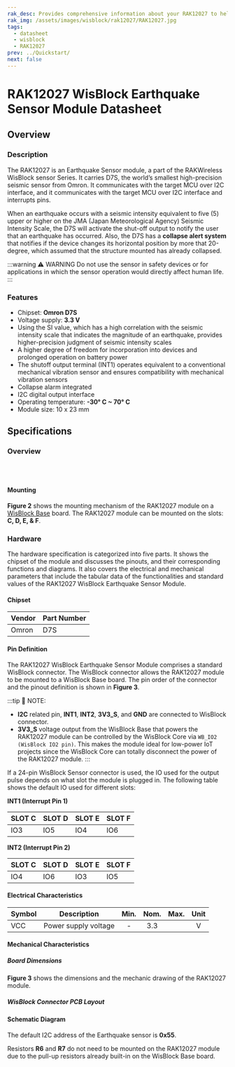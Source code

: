 ```yaml
---
rak_desc: Provides comprehensive information about your RAK12027 to help you use it. This information includes technical specifications, characteristics, and requirements, and it also discusses the device components.
rak_img: /assets/images/wisblock/rak12027/RAK12027.jpg
tags:
  - datasheet
  - wisblock
  - RAK12027
prev: ../Quickstart/
next: false
---
```


# RAK12027 WisBlock Earthquake Sensor Module Datasheet

## Overview

### Description

The RAK12027 is an Earthquake Sensor module, a part of the RAKWireless WisBlock sensor Series. It carries D7S, the world’s smallest high-precision seismic sensor from Omron. It communicates with the target MCU over I2C interface, and it communicates with the target MCU over I2C interface and interrupts pins.

When an earthquake occurs with a seismic intensity equivalent to five (5) upper or higher on the JMA (Japan Meteorological Agency) Seismic Intensity Scale, the D7S will activate the shut-off output to notify the user that an earthquake has occurred. Also, the D7S has a **collapse alert system** that notifies if the device changes its horizontal position by more that 20-degree, which assumed that the structure mounted has already collapsed.

:::warning ⚠️ WARNING
Do not use the sensor in safety devices or for applications in which the sensor operation would directly affect human life.
:::

### Features

  * Chipset: **Omron D7S**
  * Voltage supply: **3.3&nbsp;V**
  * Using the SI value, which has a high correlation with the seismic intensity scale that indicates the magnitude of an earthquake, provides higher-precision judgment of seismic intensity scales
  * A higher degree of freedom for incorporation into devices and prolonged operation on battery power
  * The shutoff output terminal (INT1) operates equivalent to a conventional mechanical vibration sensor and ensures compatibility with mechanical vibration sensors
  * Collapse alarm integrated
  * I2C digital output interface
  * Operating temperature: **-30°&nbsp;C ~ 70°&nbsp;C**
  * Module size: 10 x 23&nbsp;mm


## Specifications

### Overview

<br>
<br>

<rk-img
  src="/assets/images/wisblock/rak12027/datasheet/rak12027.png"
  width="30%"
  caption="RAK12027 WisBlock Earthquake Sensor Module top and bottom view"
/>

#### Mounting

**Figure 2** shows the mounting mechanism of the RAK12027 module on a [WisBlock Base](https://docs.rakwireless.com/Product-Categories/WisBlock/#wisblock-base) board. The RAK12027 module can be mounted on the slots: **C, D, E, & F**.

<rk-img
  src="/assets/images/wisblock/rak12027/datasheet/rak12027-mount.png"
  width="50%"
  caption="RAK12027 WisBlock Earthquake Sensor mounting"
/>

### Hardware

The hardware specification is categorized into five parts. It shows the chipset of the module and discusses the pinouts, and their corresponding functions and diagrams. It also covers the electrical and mechanical parameters that include the tabular data of the functionalities and standard values of the RAK12027 WisBlock Earthquake Sensor Module.

#### Chipset

| Vendor | Part Number |
| ------ | ----------- |
| Omron  | D7S         |

#### Pin Definition

The RAK12027 WisBlock Earthquake Sensor Module comprises a standard WisBlock connector. The WisBlock connector allows the RAK12027 module to be mounted to a WisBlock Base board. The pin order of the connector and the pinout definition is shown in **Figure 3**.

<rk-img
  src="/assets/images/wisblock/rak12027/datasheet/rak12027-pinout.png"
  width="70%"
  caption="RAK12027 pinout diagram"
/>

:::tip 📝 NOTE:
- **I2C** related pin, **INT1**, **INT2**, **3V3_S**, and **GND** are connected to WisBlock connector.
- **3V3_S** voltage output from the WisBlock Base that powers the RAK12027 module can be controlled by the WisBlock Core via `WB_IO2 (WisBlock IO2 pin)`. This makes the module ideal for low-power IoT projects since the WisBlock Core can totally disconnect the power of the RAK12027 module.
:::

If a 24-pin WisBlock Sensor connector is used, the IO used for the output pulse depends on what slot the module is plugged in. The following table shows the default IO used for different slots:

**INT1 (Interrupt Pin 1)**

| SLOT C | SLOT D | SLOT E | SLOT F |
| ------ | ------ | ------ | ------ |
| IO3    | IO5    | IO4    | IO6    |


**INT2 (Interrupt Pin 2)**

| SLOT C | SLOT D | SLOT E | SLOT F |
| ------ | ------ | ------ | ------ |
| IO4    | IO6    | IO3    | IO5    |


#### Electrical Characteristics

| Symbol | Description          | Min.  | Nom.  | Max.  | Unit  |
| ------ | ---------------------| :---: | :---: | :---: | :---: |
| VCC    | Power supply voltage |   -   |  3.3  |       |   V   |

#### Mechanical Characteristics

##### Board Dimensions

**Figure 3** shows the dimensions and the mechanic drawing of the RAK12027 module.

<rk-img
  src="/assets/images/wisblock/rak12027/datasheet/rak12027-dim.png"
  width="50%"
  caption="RAK12027 mechanical dimensions"
/>

##### WisBlock Connector PCB Layout

<rk-img
  src="/assets/images/wisblock/rak12027/datasheet/wisblock-conn.png"
  width="100%"
  caption="WisBlock Connector PCB footprint and recommendations"
/>

#### Schematic Diagram

The default I2C address of the Earthquake sensor is **0x55**.

Resistors **R6** and **R7** do not need to be mounted on the RAK12027 module due to the pull-up resistors already built-in on the WisBlock Base board.

<rk-img
  src="/assets/images/wisblock/rak12027/datasheet/rak12027-schem.jpg"
  width="100%"
  caption="RAK12027 schematic diagram"
/>



